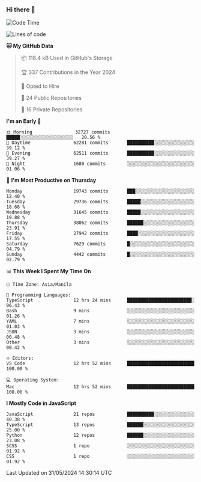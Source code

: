 ### Hi there 👋

<!--START_SECTION:waka-->
![Code Time](http://img.shields.io/badge/Code%20Time-752%20hrs%202%20mins-blue)

![Lines of code](https://img.shields.io/badge/From%20Hello%20World%20I%27ve%20Written-64.2%20million%20lines%20of%20code-blue)

**🐱 My GitHub Data** 

> 📦 118.4 kB Used in GitHub's Storage 
 > 
> 🏆 337 Contributions in the Year 2024
 > 
> 💼 Opted to Hire
 > 
> 📜 24 Public Repositories 
 > 
> 🔑 16 Private Repositories 
 > 
**I'm an Early 🐤** 

```text
🌞 Morning                32727 commits       █████░░░░░░░░░░░░░░░░░░░░   20.56 % 
🌆 Daytime                62281 commits       ██████████░░░░░░░░░░░░░░░   39.12 % 
🌃 Evening                62511 commits       ██████████░░░░░░░░░░░░░░░   39.27 % 
🌙 Night                  1680 commits        ░░░░░░░░░░░░░░░░░░░░░░░░░   01.06 % 
```
📅 **I'm Most Productive on Thursday** 

```text
Monday                   19743 commits       ███░░░░░░░░░░░░░░░░░░░░░░   12.40 % 
Tuesday                  29736 commits       █████░░░░░░░░░░░░░░░░░░░░   18.68 % 
Wednesday                31645 commits       █████░░░░░░░░░░░░░░░░░░░░   19.88 % 
Thursday                 38062 commits       ██████░░░░░░░░░░░░░░░░░░░   23.91 % 
Friday                   27942 commits       ████░░░░░░░░░░░░░░░░░░░░░   17.55 % 
Saturday                 7629 commits        █░░░░░░░░░░░░░░░░░░░░░░░░   04.79 % 
Sunday                   4442 commits        █░░░░░░░░░░░░░░░░░░░░░░░░   02.79 % 
```


📊 **This Week I Spent My Time On** 

```text
🕑︎ Time Zone: Asia/Manila

💬 Programming Languages: 
TypeScript               12 hrs 24 mins      ████████████████████████░   96.43 % 
Bash                     9 mins              ░░░░░░░░░░░░░░░░░░░░░░░░░   01.26 % 
YAML                     7 mins              ░░░░░░░░░░░░░░░░░░░░░░░░░   01.03 % 
JSON                     3 mins              ░░░░░░░░░░░░░░░░░░░░░░░░░   00.48 % 
Other                    3 mins              ░░░░░░░░░░░░░░░░░░░░░░░░░   00.42 % 

🔥 Editors: 
VS Code                  12 hrs 52 mins      █████████████████████████   100.00 % 

💻 Operating System: 
Mac                      12 hrs 52 mins      █████████████████████████   100.00 % 
```

**I Mostly Code in JavaScript** 

```text
JavaScript               21 repos            ██████████░░░░░░░░░░░░░░░   40.38 % 
TypeScript               13 repos            ██████░░░░░░░░░░░░░░░░░░░   25.00 % 
Python                   12 repos            ██████░░░░░░░░░░░░░░░░░░░   23.08 % 
SCSS                     1 repo              ░░░░░░░░░░░░░░░░░░░░░░░░░   01.92 % 
CSS                      1 repo              ░░░░░░░░░░░░░░░░░░░░░░░░░   01.92 % 
```




 Last Updated on 31/05/2024 14:30:14 UTC
<!--END_SECTION:waka-->
